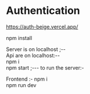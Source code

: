 # Authentication
https://auth-beige.vercel.app/

npm install 

Server is on localhost ;--
</br>
Api are on localhost:--
</br>
npm i
</br>
npm start ;--- to run the server:-


Frontend :-
npm i  </br>
npm run dev
